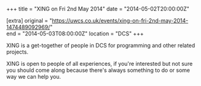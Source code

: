+++
title = "XING on Fri 2nd May 2014"
date = "2014-05-02T20:00:00Z"

[extra]
original = "https://uwcs.co.uk/events/xing-on-fri-2nd-may-2014-1474489092969/"    
end = "2014-05-03T08:00:00Z"
location = "DCS"
+++

XING is a get-together of people in DCS for programming and other related projects.

XING is open to people of all experiences, if you're interested but not sure you should come along because there's always something to do or some way we can help you.


